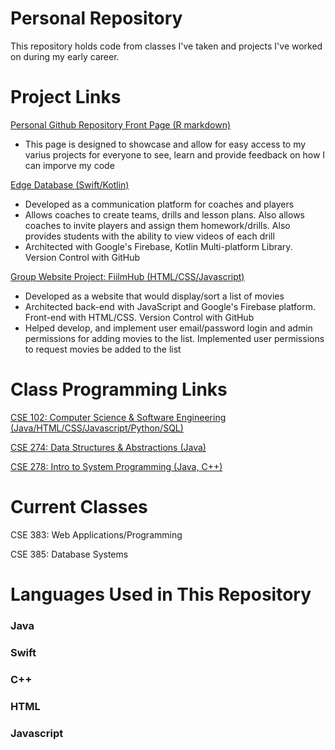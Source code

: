 # Personal Repository

This repository holds code from classes I've taken and projects I've worked on during my early career. 

# Project Links

[Personal Github Repository Front Page (R markdown)](https://github.com/Ben-Hilger/Ben-Hilger)

* This page is designed to showcase and allow for easy access to my varius projects for everyone to see, learn and provide feedback on how I can imporve my code

[Edge Database (Swift/Kotlin)](https://github.com/Ben-Hilger/EdgeDatabaseIOS)

* Developed as a communication platform for coaches and players
* Allows coaches to create teams, drills and lesson plans. Also allows coaches to invite players and assign them homework/drills. Also provides students with the ability to view videos of each drill
* Architected with Google's Firebase, Kotlin Multi-platform Library. Version Control with GitHub

[Group Website Project: FiilmHub (HTML/CSS/Javascript)](https://github.com/Ben-Hilger/CSE-201-Project)

* Developed as a website that would display/sort a list of movies
* Architected back-end with JavaScript and Google's Firebase platform. Front-end with HTML/CSS. Version Control with GitHub
* Helped develop, and implement user email/password login and admin permissions for adding movies to the list. Implemented user permissions to request movies be added to the list

# Class Programming Links

[CSE 102: Computer Science & Software Engineering (Java/HTML/CSS/Javascript/Python/SQL)](https://github.com/Ben-Hilger/CSE-102-Computer-Sci-and-Software-Eng)

[CSE 274: Data Structures & Abstractions (Java)](https://github.com/Ben-Hilger/CSE-274-Data-Structures-Abstractions)

[CSE 278: Intro to System Programming (Java, C++)](https://github.com/Ben-Hilger/CSE-278-Intro-to-System-Programming)

# Current Classes

CSE 383: Web Applications/Programming 

CSE 385: Database Systems

# Languages Used in This Repository

### Java
### Swift
### C++
### HTML
### Javascript

